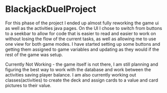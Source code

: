 # BlackjackDuelProject
For this phase of the project I ended up almost fully reworking the game ui as well as the activities java pages.
On the UI I chose to switch from buttons to a seekbar to allow for code that is easier to read and easier to work on without
losing the flow of the current tasks, as well as allowing me to use one view for both game modes.
I have started setting up some buttons and getting them assigned to game variables and updating as they would if the rest of the game was setup.

Currently Not Working - the game itself is not there, I am still planning and figuring the best way to work with the database and work between
the activities saving player balance. I am also currently working out classes(activities) to create the deck and assign cards to a value and 
card pictures to their value.
